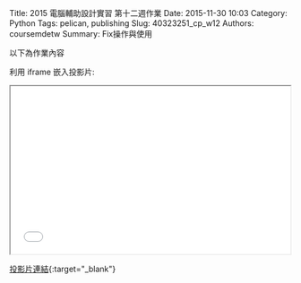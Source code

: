Title: 2015 電腦輔助設計實習 第十二週作業
Date: 2015-11-30 10:03
Category: Python
Tags: pelican, publishing
Slug: 40323251_cp_w12
Authors: coursemdetw
Summary: Fix操作與使用

以下為作業內容

利用 iframe 嵌入投影片:

<iframe src="simplest12.html" width="500" height="300"></iframe>

[投影片連結](simplest12.html){:target="_blank"}
